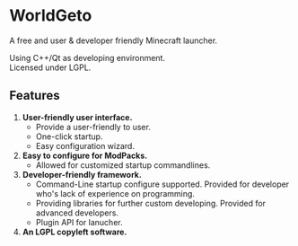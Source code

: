WorldGeto
==========
A free and user & developer friendly Minecraft launcher.  
  

Using C++/Qt as developing environment.  
Licensed under LGPL.

Features
----------
1. **User-friendly user interface.**
   * Provide a user-friendly to user. 
   * One-click startup. 
   * Easy configuration wizard.
2. **Easy to configure for ModPacks.**
   * Allowed for customized startup commandlines.
3. **Developer-friendly framework.**
   * Command-Line startup configure supported. Provided for developer who's lack of experience on programming.
   * Providing libraries for further custom developing. Provided for advanced developers.
   * Plugin API for lanucher.
4. **An LGPL copyleft software.**


